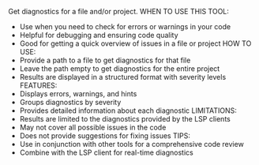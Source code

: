 Get diagnostics for a file and/or project.
WHEN TO USE THIS TOOL:

- Use when you need to check for errors or warnings in your code
- Helpful for debugging and ensuring code quality
- Good for getting a quick overview of issues in a file or project
  HOW TO USE:
- Provide a path to a file to get diagnostics for that file
- Leave the path empty to get diagnostics for the entire project
- Results are displayed in a structured format with severity levels
  FEATURES:
- Displays errors, warnings, and hints
- Groups diagnostics by severity
- Provides detailed information about each diagnostic
  LIMITATIONS:
- Results are limited to the diagnostics provided by the LSP clients
- May not cover all possible issues in the code
- Does not provide suggestions for fixing issues
  TIPS:
- Use in conjunction with other tools for a comprehensive code review
- Combine with the LSP client for real-time diagnostics

